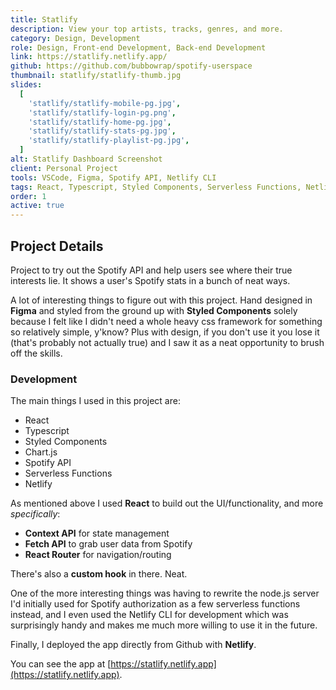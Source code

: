 ```yaml
---
title: Statlify
description: View your top artists, tracks, genres, and more.
category: Design, Development
role: Design, Front-end Development, Back-end Development
link: https://statlify.netlify.app/
github: https://github.com/bubbowrap/spotify-userspace
thumbnail: statlify/statlify-thumb.jpg
slides:
  [
    'statlify/statlify-mobile-pg.jpg',
    'statlify/statlify-login-pg.png',
    'statlify/statlify-home-pg.jpg',
    'statlify/statlify-stats-pg.jpg',
    'statlify/statlify-playlist-pg.jpg',
  ]
alt: Statlify Dashboard Screenshot
client: Personal Project
tools: VSCode, Figma, Spotify API, Netlify CLI
tags: React, Typescript, Styled Components, Serverless Functions, Netlify
order: 1
active: true
---
```


## Project Details

Project to try out the Spotify API and help users see where their true interests lie. It shows a user's Spotify stats in a bunch of neat ways.

A lot of interesting things to figure out with this project. Hand designed in **Figma** and styled from the ground up with **Styled Components** solely because I felt like I didn't need a whole heavy css framework for something so relatively simple, y'know? Plus with design, if you don't use it you lose it (that's probably not actually true) and I saw it as a neat opportunity to brush off the skills.

### Development

The main things I used in this project are:

- React
- Typescript
- Styled Components
- Chart.js
- Spotify API
- Serverless Functions
- Netlify

As mentioned above I used **React** to build out the UI/functionality, and more _specifically_:

- **Context API** for state management
- **Fetch API** to grab user data from Spotify
- **React Router** for navigation/routing

There's also a **custom hook** in there. Neat.

One of the more interesting things was having to rewrite the node.js server I'd initially used for Spotify authorization as a few serverless functions instead, and I even used the Netlify CLI for development which was surprisingly handy and makes me much more willing to use it in the future.

Finally, I deployed the app directly from Github with **Netlify**.

You can see the app at [https://statlify.netlify.app](https://statlify.netlify.app).
